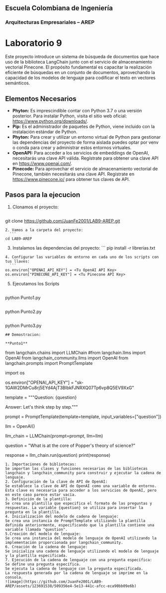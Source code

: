 ## Escuela Colombiana de Ingeniería
### Arquitecturas Empresariales – AREP
# Laboratorio 9
Este proyecto introduce un sistema de búsqueda de documentos que hace uso de la biblioteca LangChain junto con el servicio de almacenamiento vectorial Pinecone. El propósito fundamental es capacitar la realización eficiente de búsquedas en un conjunto de documentos, aprovechando la capacidad de los modelos de lenguaje para codificar el texto en vectores semánticos.

## Elementos Necesarios
* **Phyton:** Es imprescindible contar con Python 3.7 o una versión posterior. Para instalar Python, visita el sitio web oficial: https://www.python.org/downloads/.
* **Pip:** Es el administrador de paquetes de Python, viene incluido con la instalación estándar de Python.
* **Phyton:**  Para crear y utilizar un entorno virtual de Python para gestionar las dependencias del proyecto de forma aislada puedes optar por venv o conda para crear y administrar estos entornos virtuales.
* **OpenAPI:** Para acceder a los servicios de embeddings de OpenAI, necesitarás una clave API válida. Regístrate para obtener una clave API en https://www.openai.com/.
* **Pinecode:**  Para aprovechar el servicio de almacenamiento vectorial de Pinecone, también necesitarás una clave API. Regístrate en https://www.pinecone.io/ para obtener tus claves de API.

## Pasos para la ejecucion
1. Clonamos el proyecto:
     ``` 
  git clone https://github.com/JuanFe2001/LAB9-AREP.git
  ```
2. Vamos a la carpeta del proyecto:
    ``` 
  cd LAB9-AREP
  ```
3. Instalamos las dependencias del proyecto:
       ``` 
  pip install -r librerias.txt
  ```
4. Configurar las variables de entorno en cada uno de los scripts con tus llaves:
    ``` 
  os.environ["OPENAI_API_KEY"] = <Tu OpenAI API Key>
  os.environ["PINECONE_API_KEY"] = <Tu Pinecone API Key>
  ```
5. Ejecutamos los Scripts
     ``` 
  python Punto1.py
  ```
 ``` 
  python Punto2.py
  ```
 ``` 
  python Punto3.py
  ```
## Demostracion:

**Punto1**

 ``` 
  from langchain.chains import LLMChain
#from langchain.llms import OpenAI
from langchain_community.llms import OpenAI
from langchain.prompts import PromptTemplate

import os

os.environ["OPENAI_API_KEY"] = "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"

template = """Question: {question}

Answer: Let's think step by step."""

prompt = PromptTemplate(template=template, input_variables=["question"])

llm = OpenAI()

llm_chain = LLMChain(prompt=prompt, llm=llm)

question = "What is at the core of Popper's theory of science?"

response = llm_chain.run(question)
print(response)
  ```
1. Importaciones de bibliotecas:
Se importan las clases y funciones necesarias de las bibliotecas langchain y langchain_community para construir y ejecutar la cadena de lenguaje.
2. Configuración de la clave de API de OpenAI:
Se establece la clave de API de OpenAI como una variable de entorno. Esta clave es necesaria para acceder a los servicios de OpenAI, pero en este caso parece estar vacía.
3. Definición de la plantilla:
Se crea una plantilla que especifica el formato de las preguntas y respuestas. La variable {question} se utiliza para insertar la pregunta en la plantilla.
4. Inicialización del modelo de cadena de lenguaje:
Se crea una instancia de PromptTemplate utilizando la plantilla definida anteriormente, especificando que la plantilla contiene una variable llamada "question".
5.Creación del modelo de lenguaje:
Se crea una instancia del modelo de lenguaje de OpenAI utilizando la implementación proporcionada por langchain_community.
6. Creación de la cadena de lenguaje:
Se inicializa una cadena de lenguaje utilizando el modelo de lenguaje y la plantilla especificada.
7. Ejecución de la cadena de lenguaje con una pregunta específica:
Se define una pregunta específica.
Se ejecuta la cadena de lenguaje con la pregunta especificada.
La respuesta generada por la cadena de lenguaje se imprime en la consola.
![image](https://github.com/JuanFe2001/LAB9-AREP/assets/123691538/509356e4-5e13-441c-afcc-eca90bb09e6b)


